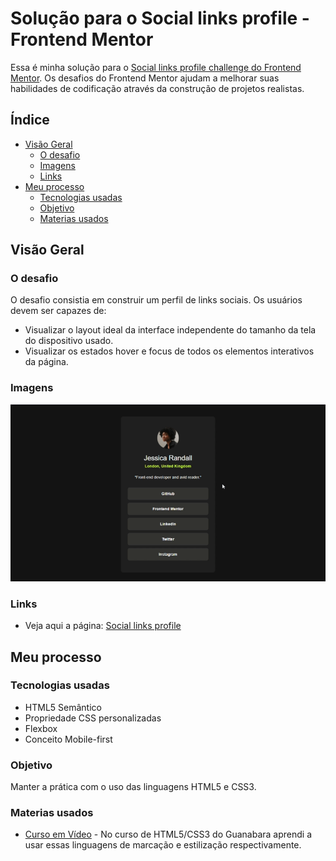 #  Solução para o Social links profile - Frontend Mentor

Essa é minha solução para o [Social links profile challenge do Frontend Mentor](https://www.frontendmentor.io/challenges/social-links-profile-UG32l9m6dQ). Os desafios do Frontend Mentor ajudam a melhorar suas habilidades de codificação através da construção de projetos realistas.

## Índice

- [Visão Geral](#visão-geral)
  - [O desafio](#o-desafio)
  - [Imagens](#imagens)
  - [Links](#links)
- [Meu processo](#meu-processo)
  - [Tecnologias usadas](#tecnologias-usadas)
  - [Objetivo](#objetivo)
  - [Materias usados](#materias-usados)

## Visão Geral

### O desafio

O desafio consistia em construir um perfil de links sociais. Os usuários devem ser capazes de:

- Visualizar o layout ideal da interface independente do tamanho da tela do dispositivo usado.
- Visualizar os estados hover e focus de todos os elementos interativos da página.


### Imagens

<img src="design/design.gif">


### Links

- Veja aqui a página: [Social links profile](https://randyrobson.github.io/social-links-profile-frontend-mentor/index.html)

## Meu processo

### Tecnologias usadas

- HTML5 Semântico
- Propriedade CSS personalizadas
- Flexbox
- Conceito Mobile-first


### Objetivo

Manter a prática com o uso das linguagens HTML5 e CSS3.


### Materias usados

- [Curso em Vídeo](https://www.youtube.com/playlist?list=PLHz_AreHm4dkZ9-atkcmcBaMZdmLHft8n) - No curso de HTML5/CSS3 do Guanabara aprendi a usar essas linguagens de marcação e estilização respectivamente.